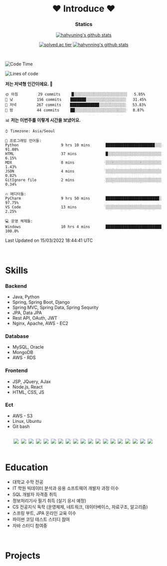 <div align="center">
 
# :heart: Introduce :heart:

<!--
**hahyuning/hahyuning** is a ✨ _special_ ✨ repository because its `README.md` (this file) appears on your GitHub profile.

Here are some ideas to get you started:

- 🔭 I’m currently working on ...
- 🌱 I’m currently learning ...
- 👯 I’m looking to collaborate on ...
- 🤔 I’m looking for help with ...
- 💬 Ask me about ...
- 📫 How to reach me: ...
- 😄 Pronouns: ...
- ⚡ Fun fact: ...
-->

### Statics
[![hahyuning's github stats](https://github-readme-stats.vercel.app/api?username=hahyuning&hide=contribs,prs&show_icons=true&theme=dracula)](https://github.com/hahyuning)<br>
 
[![solved.ac tier](http://mazassumnida.wtf/api/v2/generate_badge?boj=hahyuning)](https://solved.ac/hahyuning)
[![hahynning's github stats](https://github-readme-stats.vercel.app/api/top-langs/?username=hahyuning&show_icons=true&hide_border=true&title_color=004386&icon_color=004386&layout=compact)](https://github.com/hahyuning)

</div>
<br>
 
<!--START_SECTION:waka-->
![Code Time](http://img.shields.io/badge/Code%20Time-119%20hrs%2058%20mins-blue)

![Lines of code](https://img.shields.io/badge/%EC%A0%80%EB%8A%94%20%EC%97%AC%ED%83%9C%EA%B9%8C%EC%A7%80%20-222%20Thousand%20%EC%A4%84%EC%9D%98%20%EC%BD%94%EB%93%9C%EB%A5%BC%20%EC%9E%91%EC%84%B1%ED%96%88%EC%96%B4%EC%9A%94.-blue)

**저는 저녁형 인간이에요. 🦉** 

```text
🌞 아침         29 commits     █░░░░░░░░░░░░░░░░░░░░░░░░   5.85% 
🌆 낮　         156 commits    ███████░░░░░░░░░░░░░░░░░░   31.45% 
🌃 저녁         267 commits    █████████████░░░░░░░░░░░░   53.83% 
🌙 밤　         44 commits     ██░░░░░░░░░░░░░░░░░░░░░░░   8.87%

```


📊 **저는 이번주를 이렇게 시간을 보냈어요.** 

```text
⌚︎ Timezone: Asia/Seoul

💬 프로그래밍 언어들: 
Python                   9 hrs 10 mins       ██████████████████████░░░   91.08% 
HTML                     37 mins             █░░░░░░░░░░░░░░░░░░░░░░░░   6.15% 
MDX                      8 mins              ░░░░░░░░░░░░░░░░░░░░░░░░░   1.43% 
JSON                     4 mins              ░░░░░░░░░░░░░░░░░░░░░░░░░   0.82% 
GitIgnore file           2 mins              ░░░░░░░░░░░░░░░░░░░░░░░░░   0.34%

🔥 에디터들: 
PyCharm                  9 hrs 50 mins       ████████████████████████░   97.75% 
VS Code                  13 mins             ░░░░░░░░░░░░░░░░░░░░░░░░░   2.25%

💻 운영 체제들: 
Windows                  10 hrs 4 mins       █████████████████████████   100.0%

```


 Last Updated on 15/03/2022 18:44:41 UTC
<!--END_SECTION:waka-->

<br>

# Skills
### Backend
+ Java, Python 
+ Spring, Spring Boot, Django
+ Spring MVC, Spring Data, Spring Sequrity
+ JPA, Data JPA
+ Rest API, OAuth, JWT
+ Nginx, Apache, AWS - EC2

### Database 
+ MySQL, Oracle
+ MongoDB
+ AWS - RDS

### Frontend 
+ JSP, JQuery, AJax
+ Node.js, React
+ HTML, CSS, JS

### Ect 
+ AWS - S3 
+ Linux, Ubuntu 
+ Git bash

<br>

<div align=center>
<img src="https://img.shields.io/badge/Java-007396?style=flat-square&logo=java&logoColor=white"/>&nbsp;
<img src="https://img.shields.io/badge/Python-3766AB?style=flat-square&logo=Python&logoColor=white"/>&nbsp;
<img src="https://img.shields.io/badge/Spring-6DB33F?style=flat-square&logo=Spring&logoColor=white"/>&nbsp;
<img src="https://img.shields.io/badge/SpringBoot-6DB33F?style=flat-square&logo=SpringBoot&logoColor=white"/>&nbsp;
<img src="https://img.shields.io/badge/Django-092E20?style=flat-square&logo=Django&logoColor=white"/>&nbsp;
<img src="https://img.shields.io/badge/Gradle-02303A?style=flat-square&logo=Gradle&logoColor=white"/>&nbsp;
<img src="https://img.shields.io/badge/IntelliJIDEA-000000?style=flat-square&logo=IntelliJIDEA&logoColor=white"/>&nbsp;
<img src="https://img.shields.io/badge/Eclipse-2C2255?style=flat-square&logo=Eclipse&logoColor=white"/>&nbsp;
<img src="https://img.shields.io/badge/PyCharm-000000?style=flat-square&logo=PyCharm&logoColor=white"/>&nbsp;
<img src="https://img.shields.io/badge/Postman-FF6C37?style=flat-square&logo=Postman&logoColor=white"/>&nbsp;
<img src="https://img.shields.io/badge/MySQL-4479A1?style=flat-square&logo=MySQL&logoColor=white"/>&nbsp;
<img src="https://img.shields.io/badge/MongoDB-47A248?style=flat-square&logo=MongoDB&logoColor=white"/>&nbsp;
<img src="https://img.shields.io/badge/HTML5-E34F26?style=flat-square&logo=HTML5&logoColor=white"/>&nbsp;
<img src="https://img.shields.io/badge/CSS5-1572B6?style=flat-square&logo=CSS3&logoColor=white"/>&nbsp;
<img src="https://img.shields.io/badge/JavaScript-007396?style=flat-square&logo=JavaScript&logoColor=white"/>&nbsp;
<img src="https://img.shields.io/badge/Amazon%20AWS-232F3E?style=flat-square&logo=Amazon%20AWS&logoColor=white"/>&nbsp;
<img src="https://img.shields.io/badge/Linux-FCC624?style=flat-square&logo=Linux&logoColor=white"/>&nbsp;
<img src="https://img.shields.io/badge/Ubuntu-E95420?style=flat-square&logo=Ubuntu&logoColor=white"/>&nbsp;
<img src="https://img.shields.io/badge/Git-F05032?style=flat-square&logo=Git&logoColor=white"/>&nbsp;
</div>
 
<br>

# Education
- 대학교 수학 전공
- IT 학원 빅데이터 분석과 응용 소프트웨어 개발자 과정 이수
- SQL 개발자 자격증 취득
- 정보처리기사 필기 취득 (실기 응시 예정)
- CS 전공지식 독학 (운영체제, 네트워크, 데이터베이스, 자료구조, 알고리즘)
- 스프링 부트, JPA 온라인 교육 이수 
- 파이썬 코딩 테스트 스터디 참여
- 자바 스터디 참여중

<br>

# Projects
